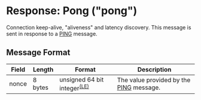 <div class="cwikmeta" style="visibility:hidden;">
{
"title":"PONG",
"related":["/protocol/network/messages/ping.md"]
} </div>

# Response: Pong ("pong")

Connection keep-alive, "aliveness" and latency discovery.  This message is sent in response to a [PING](/protocol/network/messages/ping.md) message.

## Message Format

| Field | Length | Format | Description |
|--|--|--|--|
| nonce | 8 bytes | unsigned 64 bit integer<sup>[(LE)](/protocol/misc/endian/little)</sup>  | The value provided by the [PING](/protocol/network/messages/ping.md) message.
